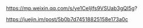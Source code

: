 https://mp.weixin.qq.com/s/ye1CeIjlfs9VSUab3gQI5g?


https://juejin.im/post/5b0b7d74518825158e173a0c